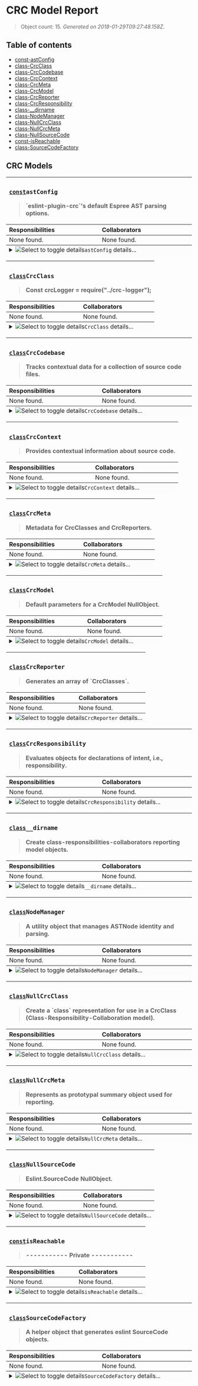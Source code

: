 # CRC Model Report

> Object count: 15. _Generated on 2018-01-29T09:27:48.158Z_.

## Table of contents

- [const-astConfig](#const-astconfig)
- [class-CrcClass](#class-crcclass)
- [class-CrcCodebase](#class-CrcCodebase)
- [class-CrcContext](#class-crccontext)
- [class-CrcMeta](#class-crcmeta)
- [class-CrcModel](#class-crcmodel)
- [class-CrcReporter](#class-crcreporter)
- [class-CrcResponsibility](#class-crcresponsibility)
- [class-__dirname](#class-__dirname)
- [class-NodeManager](#class-nodemanager)
- [class-NullCrcClass](#class-nullcrcclass)
- [class-NullCrcMeta](#class-nullcrcmeta)
- [class-NullSourceCode](#class-nullsourcecode)
- [const-isReachable](#const-isreachable)
- [class-SourceCodeFactory](#class-sourcecodefactory)

## CRC Models

<a name="const-astconfig"></a>
<table width="100%"><thead><tr valign="top" align="left"><th colspan="2"><h3><samp><a rel="noopener"
            href="https://developer.mozilla.org/en-US/docs/Web/JavaScript/Reference/Statements/const"
            title="This declaration creates a constant whose scope can be either global or local to the block in which it is declared. Global constants do not become properties of the window object, unlike var variables. An initializer for a constant is required; that is, you must specify its value in the same statement in which it's declared (which makes sense, given that it can't be changed later).">const</a><code>astConfig</code></samp></h3><blockquote>`eslint-plugin-crc`&#39;s default Espree AST parsing options.</blockquote></th></tr><tr valign="top" align="left"><th>Responsibilities</th><th>Collaborators</th></tr></thead><tbody><tr valign="top" align="left"><td width="50%">None found. </td><td width="50%"> None found. </td></tr></tbody><tfoot valign="top" align="left"><tr valign="top" align="left" width="100%"><td bgcolor="#fcfcfc" colspan="2"><details><summary><img src="" alt="Select to toggle details" align="top" title="Select to toggle details"><code>astConfig</code> details...</summary><dl><dt><p><strong>Source code</strong></dt><dd><blockquote>

```js
/**
 * `eslint-plugin-crc`'s default Espree AST parsing options.
 *
 * @constant
 * @type {object}
 * @name astConfig
 * @property {boolean} attachComment - Attach comments to the closest relevant
 *  node as leadingComments and trailingComments.
 * @property {boolean} comment - Create a top-level comments array containing
 *  all comments.
 * @property {object} ecmaFeatures
 * @property {boolean} ecmaFeatures.experimentalObjectRestSpread - Allow
 *  experimental object rest/spread.
 * @property {boolean} ecmaFeatures.globalReturn - Enable return in global
 *  scope.
 * @property {boolean} ecmaFeatures.impliedStrict - Enable implied strict mode
 *  (if ecmaVersion >= 5).
 * @property {boolean} ecmaFeatures.jsx - Enable JSX parsing.
 * @property {number} ecmaVersion - Specify the version of ECMAScript syntax
 *  you want to use. Valid versions are:
 *
 * * 3
 * * 5 (default)
 * * 6 (2015)
 * * 7 (2016)
 * * 8 (2017)
 * * 9
 *
 * You can also set to 2015 (same as 6), 2016 (same as 7), or 2017
 * (same as 8) to use the year-based naming.
 * @property {boolean} loc - Attach line/column location information to each
 *  node.
 * @property {boolean} range - Attach range information to each node.
 * @property {enum} sourceType - Specify which type of script you're parsing
 *  (script or module, default is script).
 * @property {boolean} tokens - Create a top-level tokens array containing
 *  all tokens. `tokens` must be set to `true` in order for CRC models to
 *  maintain a list of "references", i.e., where they themselves are referenced.
 */

const astConfig = {

  "attachComment": true,

  "comment": true,

  "ecmaFeatures": {

    "experimentalObjectRestSpread": true,

    "globalReturn": true,

    "impliedStrict": true,

    "jsx": true
  },

  "ecmaVersion": 6,

  "loc": true,

  "range": true,

  "sourceType": "module",

  "tokens": true
};

module.exports = Object.freeze(astConfig);

```

</blockquote></dd><dt><p><strong>References</strong></dt><dd><blockquote><strong>Square is referenced <em>n</em> times in <em>n<sub>1</sub></em> files.</strong><br><br><ol><li>TODO: reference one.</li><li>TODO: reference two.</li><li>TODO: reference one.</li></ol></blockquote></dd><dt><p><strong>Path</strong></dt><dd><blockquote>/Users/swindle/Projects/github/gregswindle/eslint-plugin-crc/lib/crc/ast-config.js</blockquote></dd></dl></details></td></tr></tfoot></table>
<a name="class-crcclass"></a>
<table width="100%"><thead><tr valign="top" align="left"><th colspan="2"><h3><samp><a rel="noopener"
            href="https://developer.mozilla.org/en-US/docs/Web/JavaScript/Reference/Statements/class"
            title="The class declaration creates a new class with a given name using prototype-based inheritance.">class</a><code>CrcClass</code></samp></h3><blockquote>Const crcLogger = require(&quot;../crc-logger&quot;);</blockquote></th></tr><tr valign="top" align="left"><th>Responsibilities</th><th>Collaborators</th></tr></thead><tbody><tr valign="top" align="left"><td width="50%">None found. </td><td width="50%"> None found. </td></tr></tbody><tfoot valign="top" align="left"><tr valign="top" align="left" width="100%"><td bgcolor="#fcfcfc" colspan="2"><details><summary><img src="" alt="Select to toggle details" align="top" title="Select to toggle details"><code>CrcClass</code> details...</summary><dl><dt><p><strong>Source code</strong></dt><dd><blockquote>

```js
const NullCrcClass = require("./null-crc-class");

// Const crcLogger = require("../crc-logger");

// Const prototypableFinder = require("./prototypable");

const {
  chain,
  find,
  first,
  get
} = require("lodash");

// eslint-disable-next-line max-len
const findNode = (name, astNodes) => astNodes.filter((node) => find(node.declarations, {
  "id": {
    name
  }
}));

/**
 * Create CrcClass.prototype.constructor parameters.
 *
 * @ignore
 * @private
 * @param {CrcContext} context - A CrcContext object.
 *
 * @returns {object} Constructor parameters for a new CrcContext.
 */

const crcClassParamsFactory = {
  "create" (context) {
    return crcClassParamsFactory.fromCrcContext(context);
  },

  "fromCrcContext" (context) {
    const code = get(context, "code");
    const nodes = get(context, "nodes");
    const firstNode = nodes.values().next().value;
    const name = get(firstNode, "name");
    const srcNode = findNode(name, code.ast.body);

    return {
      code,
      "meta": {
        context,
        "filePath": get(context, "filePath"),
        "kind": get(first(srcNode), "kind") || "class",
        "references": getReferences(name, code)
      },
      name
    };
  }
};

const getReferences = (name, sourceCode) => {
  const tokens = get(sourceCode, "ast.tokens");
  return chain(tokens)
    .filter((token) => name === token.value)
    .sortBy(["start"])
    .value();
};

class CrcClass extends NullCrcClass {
  /**
   * Create a `CrcClass` from ESTree `Nodes` and ESLint Rule `Contexts`.
   *
   * @param {CrcContext} context - A summary object with information to derive
   * a CrcModel.
   * @example
   * const crcClass = CrcClass.create(context);
   * @returns {CrcClass} A summary representation of a prototypable object.
   */

  static factory (context) {
    const params = crcClassParamsFactory.create(context);

    // CrcLogger.info(JSON.stringify(prototypableFinder, null, 2));

    return new CrcClass(params);
  }
}

module.exports = CrcClass;

```

</blockquote></dd><dt><p><strong>References</strong></dt><dd><blockquote><strong>Square is referenced <em>n</em> times in <em>n<sub>1</sub></em> files.</strong><br><br><ol><li>TODO: reference one.</li><li>TODO: reference two.</li><li>TODO: reference one.</li></ol></blockquote></dd><dt><p><strong>Path</strong></dt><dd><blockquote>/Users/swindle/Projects/github/gregswindle/eslint-plugin-crc/lib/crc/crc-class.js</blockquote></dd></dl></details></td></tr></tfoot></table>
<a name="class-CrcCodebase"></a>
<table width="100%"><thead><tr valign="top" align="left"><th colspan="2"><h3><samp><a rel="noopener"
            href="https://developer.mozilla.org/en-US/docs/Web/JavaScript/Reference/Statements/class"
            title="The class declaration creates a new class with a given name using prototype-based inheritance.">class</a><code>CrcCodebase</code></samp></h3><blockquote>Tracks contextual data for a collection of source code files.</blockquote></th></tr><tr valign="top" align="left"><th>Responsibilities</th><th>Collaborators</th></tr></thead><tbody><tr valign="top" align="left"><td width="50%">None found. </td><td width="50%"> None found. </td></tr></tbody><tfoot valign="top" align="left"><tr valign="top" align="left" width="100%"><td bgcolor="#fcfcfc" colspan="2"><details><summary><img src="" alt="Select to toggle details" align="top" title="Select to toggle details"><code>CrcCodebase</code> details...</summary><dl><dt><p><strong>Source code</strong></dt><dd><blockquote>

```js
const CrcContext = require("./crc-context");
const {sortedUniq} = require("lodash");

const defaultConstructorParams = {
  "code": new Map(),
  "contexts": [],
  "filePaths": [],
  "nodes": new Map()
};

/**
 * Tracks contextual data for a collection of source code files.
 *
 */

class CrcCodebase {
  constructor (results) {
    Object.assign(this, defaultConstructorParams);
    this.load(results);
  }

  /**
   * Adds.
   *
   * @param {array.<Result>} results - All
   *
   * @returns {type} Description.
   */

  load (results) {
    results.forEach((result) => {
      const context = CrcContext.parse(result);
      this.contexts.push(context);
      this.filePaths.push(result.filePath);
      context.nodes.forEach((node, namespace) => {
        if (!this.nodes.has(namespace)) {
          this.nodes.set(namespace, node);
        }
      });
    });
    this.filePaths = sortedUniq(this.filePaths);
  }

  /**
   * Factory method for generating a CrcCodebase object.
   *
   * @static
   * @param {array.<Result>} results - An ESLint Rule Result array.
   * @example
   * const codeBaseContext = CrcCodebase.create(results);
   * @returns {CrcCodebase} A CrcCodebase object.
   */

  static parse (results) {
    return new CrcCodebase(results);
  }
}

module.exports = CrcCodebase;

```

</blockquote></dd><dt><p><strong>References</strong></dt><dd><blockquote><strong>Square is referenced <em>n</em> times in <em>n<sub>1</sub></em> files.</strong><br><br><ol><li>TODO: reference one.</li><li>TODO: reference two.</li><li>TODO: reference one.</li></ol></blockquote></dd><dt><p><strong>Path</strong></dt><dd><blockquote>/Users/swindle/Projects/github/gregswindle/eslint-plugin-crc/lib/crc/crc-codebase.js</blockquote></dd></dl></details></td></tr></tfoot></table>
<a name="class-crccontext"></a>
<table width="100%"><thead><tr valign="top" align="left"><th colspan="2"><h3><samp><a rel="noopener"
            href="https://developer.mozilla.org/en-US/docs/Web/JavaScript/Reference/Statements/class"
            title="The class declaration creates a new class with a given name using prototype-based inheritance.">class</a><code>CrcContext</code></samp></h3><blockquote>Provides contextual information about source code.</blockquote></th></tr><tr valign="top" align="left"><th>Responsibilities</th><th>Collaborators</th></tr></thead><tbody><tr valign="top" align="left"><td width="50%">None found. </td><td width="50%"> None found. </td></tr></tbody><tfoot valign="top" align="left"><tr valign="top" align="left" width="100%"><td bgcolor="#fcfcfc" colspan="2"><details><summary><img src="" alt="Select to toggle details" align="top" title="Select to toggle details"><code>CrcContext</code> details...</summary><dl><dt><p><strong>Source code</strong></dt><dd><blockquote>

```js
const NodeManager = require("./node-manager");
const SourceCodeFactory = require("./source-code-factory");

const defaultConstructorParams = {
  "code": SourceCodeFactory.create(),
  "filePath": null,
  "nodes": new Map()
};

/**
 * Provides contextual information about source code.
 *
 */

class CrcContext {
  constructor (params = defaultConstructorParams) {
    this.code = params.code;
    this.filePath = NodeManager.getNamespace(params.filePath);
    this.nodes = params.nodes;
  }

  /**
   * Factory method for generating a CrcContext object.
   *
   * @static
   * @param {Result} result - An ESLint Rule Result.
   * with ESQuery selectors.
   * @example
   * const context = CrcContext.parse(result);
   * @returns {CrcContext} A CrcContext object.
   */

  static parse (result) {
    const code = SourceCodeFactory.parse(result);
    const {filePath} = result;
    const nodes = NodeManager.getAllNodes(
      NodeManager.getNamespace(filePath),
      code
    );

    return new CrcContext({
      code,
      filePath,
      nodes
    });
  }
}

module.exports = CrcContext;

```

</blockquote></dd><dt><p><strong>References</strong></dt><dd><blockquote><strong>Square is referenced <em>n</em> times in <em>n<sub>1</sub></em> files.</strong><br><br><ol><li>TODO: reference one.</li><li>TODO: reference two.</li><li>TODO: reference one.</li></ol></blockquote></dd><dt><p><strong>Path</strong></dt><dd><blockquote>/Users/swindle/Projects/github/gregswindle/eslint-plugin-crc/lib/crc/crc-context.js</blockquote></dd></dl></details></td></tr></tfoot></table>
<a name="class-crcmeta"></a>
<table width="100%"><thead><tr valign="top" align="left"><th colspan="2"><h3><samp><a rel="noopener"
            href="https://developer.mozilla.org/en-US/docs/Web/JavaScript/Reference/Statements/class"
            title="The class declaration creates a new class with a given name using prototype-based inheritance.">class</a><code>CrcMeta</code></samp></h3><blockquote>Metadata for CrcClasses and CrcReporters.</blockquote></th></tr><tr valign="top" align="left"><th>Responsibilities</th><th>Collaborators</th></tr></thead><tbody><tr valign="top" align="left"><td width="50%">None found. </td><td width="50%"> None found. </td></tr></tbody><tfoot valign="top" align="left"><tr valign="top" align="left" width="100%"><td bgcolor="#fcfcfc" colspan="2"><details><summary><img src="" alt="Select to toggle details" align="top" title="Select to toggle details"><code>CrcMeta</code> details...</summary><dl><dt><p><strong>Source code</strong></dt><dd><blockquote>

```js
const NullCrcMeta = require("./null-crc-meta");

/**
 * Metadata for CrcClasses and CrcReporters.
 *
 * @class
 * @extends NullCrcMeta
 */

class CrcMeta extends NullCrcMeta {
}

module.exports = CrcMeta;

```

</blockquote></dd><dt><p><strong>References</strong></dt><dd><blockquote><strong>Square is referenced <em>n</em> times in <em>n<sub>1</sub></em> files.</strong><br><br><ol><li>TODO: reference one.</li><li>TODO: reference two.</li><li>TODO: reference one.</li></ol></blockquote></dd><dt><p><strong>Path</strong></dt><dd><blockquote>/Users/swindle/Projects/github/gregswindle/eslint-plugin-crc/lib/crc/crc-meta.js</blockquote></dd></dl></details></td></tr></tfoot></table>
<a name="class-crcmodel"></a>
<table width="100%"><thead><tr valign="top" align="left"><th colspan="2"><h3><samp><a rel="noopener"
            href="https://developer.mozilla.org/en-US/docs/Web/JavaScript/Reference/Statements/class"
            title="The class declaration creates a new class with a given name using prototype-based inheritance.">class</a><code>CrcModel</code></samp></h3><blockquote>Default parameters for a CrcModel NullObject.</blockquote></th></tr><tr valign="top" align="left"><th>Responsibilities</th><th>Collaborators</th></tr></thead><tbody><tr valign="top" align="left"><td width="50%">None found. </td><td width="50%"> None found. </td></tr></tbody><tfoot valign="top" align="left"><tr valign="top" align="left" width="100%"><td bgcolor="#fcfcfc" colspan="2"><details><summary><img src="" alt="Select to toggle details" align="top" title="Select to toggle details"><code>CrcModel</code> details...</summary><dl><dt><p><strong>Source code</strong></dt><dd><blockquote>

```js
const CrcClass = require("./crc-class");
const CrcResponsibility = require("./crc-responsibility");

/**
 * Default parameters for a CrcModel NullObject.
 *
 * @private
 */

const defaultConstructorParams = {
  "class": new CrcClass(),
  "collaborators": [],
  "meta": {
    "toc": {
      "anchor": null,
      "link": null
    }
  },
  "responsibilities": []
};

/**
 * Represents a <strong>Class-Responsibility-Collaboration model</strong>,
 * which expresses the scope of an object's behaviors
 * (<strong><em>responsibilities</em></strong>) and the objects
 * it depends on to fulfill its responsibilities
 * (<strong><em>collaborators</em></strong>).
 *
 * @property {CrcClass} class - A summary representation of prototypable
 *  objects.
 * @property {array.<CrcClass>} collaborators - An array of zero or more objects
 *  required to fulfill the CrcModel#class's responsibilities.
 * @property {CrcMeta} meta - Additional information.
 * @property {array.<CrcResponsibility>} responsibilities - A list of
 * data this object must maintain and/or operations it must perform.
 * @example
 * // Pass without parameters to create a NullCrcModel object
 * const crcModel = new CrcModel();
 *
 * // Provide a CrcClass instance to reveal its responsibilities and
 * // collaborators.
 * const crcModel = new CrcModel({
 *   class
 * });
 */

class CrcModel {
  /**
   * Create a shadow Class-Responsibility-Collaboration model.
   *
   * @class
   * @param {Object} [params] - A parameter object that optionally sets all of
   * the CrcModel's properties.
   * @param {CrcClass} [params.class] - A <code>class</code> representation.
   * @param {array.<CrcClass>} [params.collaborators] - A collection of zero or
   * more CrcClasses that this object depends on.
   * @param {object} [params.meta] - An object with meta data necessary for
   *  visually rendering the CrcModel.
   * @param {array.<CrcResponsibility>} [params.responsibilities] - A list of
   * data this object must maintain and/or operations it must perform.
   */

  constructor (params = defaultConstructorParams) {
    this.class = params.class;
    this.collaborators = params.collaborators;
    this.meta = params.meta;
    this.responsibilities = CrcResponsibility.assign(params.class);
  }
}

module.exports = CrcModel;

```

</blockquote></dd><dt><p><strong>References</strong></dt><dd><blockquote><strong>Square is referenced <em>n</em> times in <em>n<sub>1</sub></em> files.</strong><br><br><ol><li>TODO: reference one.</li><li>TODO: reference two.</li><li>TODO: reference one.</li></ol></blockquote></dd><dt><p><strong>Path</strong></dt><dd><blockquote>/Users/swindle/Projects/github/gregswindle/eslint-plugin-crc/lib/crc/crc-model.js</blockquote></dd></dl></details></td></tr></tfoot></table>
<a name="class-crcreporter"></a>
<table width="100%"><thead><tr valign="top" align="left"><th colspan="2"><h3><samp><a rel="noopener"
            href="https://developer.mozilla.org/en-US/docs/Web/JavaScript/Reference/Statements/class"
            title="The class declaration creates a new class with a given name using prototype-based inheritance.">class</a><code>CrcReporter</code></samp></h3><blockquote>Generates an array of `CrcClasses`.</blockquote></th></tr><tr valign="top" align="left"><th>Responsibilities</th><th>Collaborators</th></tr></thead><tbody><tr valign="top" align="left"><td width="50%">None found. </td><td width="50%"> None found. </td></tr></tbody><tfoot valign="top" align="left"><tr valign="top" align="left" width="100%"><td bgcolor="#fcfcfc" colspan="2"><details><summary><img src="" alt="Select to toggle details" align="top" title="Select to toggle details"><code>CrcReporter</code> details...</summary><dl><dt><p><strong>Source code</strong></dt><dd><blockquote>

```js
const CrcClass = require("./crc-class");
const CrcCodebase = require("./crc-codebase");
const CrcModel = require("./crc-model");

/**
 * Generates an array of `CrcClasses`.
 */

class CrcReporter {
  constructor () {
    this.crcModels = [];
    this.codebase = null;
  }

  /**
   * Create a report from all ECMAScript resources.
   *
   * @param {array.<Result>} results - A list of result objects.
   *
   * @returns {array.<CrcModel>} A list of CrcModels.
   */

  report (results) {
    this.codebase = new CrcCodebase(results);

    const crcClasses = [];
    this.codebase.contexts.forEach((context) => {
      const crcClass = CrcClass.create(context);
      crcClasses.push(crcClass);
    });

    this.crcModels = crcClasses.map((crcClass) => new CrcModel({
      "class": crcClass,
      "collaborators": [],
      "responsibilities": []
    }));

    return this.crcModels;
  }
}

module.exports = CrcReporter;

```

</blockquote></dd><dt><p><strong>References</strong></dt><dd><blockquote><strong>Square is referenced <em>n</em> times in <em>n<sub>1</sub></em> files.</strong><br><br><ol><li>TODO: reference one.</li><li>TODO: reference two.</li><li>TODO: reference one.</li></ol></blockquote></dd><dt><p><strong>Path</strong></dt><dd><blockquote>/Users/swindle/Projects/github/gregswindle/eslint-plugin-crc/lib/crc/crc-reporter.js</blockquote></dd></dl></details></td></tr></tfoot></table>
<a name="class-crcresponsibility"></a>
<table width="100%"><thead><tr valign="top" align="left"><th colspan="2"><h3><samp><a rel="noopener"
            href="https://developer.mozilla.org/en-US/docs/Web/JavaScript/Reference/Statements/class"
            title="The class declaration creates a new class with a given name using prototype-based inheritance.">class</a><code>CrcResponsibility</code></samp></h3><blockquote>Evaluates objects for declarations of intent, i.e., responsibility.</blockquote></th></tr><tr valign="top" align="left"><th>Responsibilities</th><th>Collaborators</th></tr></thead><tbody><tr valign="top" align="left"><td width="50%">None found. </td><td width="50%"> None found. </td></tr></tbody><tfoot valign="top" align="left"><tr valign="top" align="left" width="100%"><td bgcolor="#fcfcfc" colspan="2"><details><summary><img src="" alt="Select to toggle details" align="top" title="Select to toggle details"><code>CrcResponsibility</code> details...</summary><dl><dt><p><strong>Source code</strong></dt><dd><blockquote>

```js
const debug = require("debug");
const doctrine = require("doctrine");
const {first, get, isEmpty} = require("lodash");

/**
 * Evaluates objects for declarations of intent, i.e., responsibility.
 *
 */

class CrcResponsibility {
  /**
   * A factory method that generates a
   * {@link https://github.com/eslint/doctrine doctrine} AST and
   * responsibility string (if found).
   *
   * @param {ASTNode} node - An ESLint representation of ECMAScript programming
   * elements.
   * @param {Context} context - A summary object with `SourceCode` and file info.
   * @returns {CrcResponsibility} An object with a `doctrine` AST and the
   * stated responsibility for the `node`.
   */

  static create (crcClass) {
    const comments = getComments(crcClass);
    debug("%O", comments);
  }

  static assign (crcClass) {
    setDescription(crcClass);
  }
}

const getComments = (crcClass) => {
  const comments = get(crcClass, "code.ast.comments");
  if (!isEmpty(comments)) {
    return comments.map((comment) => doctrine.parse(comment.value, {
      "recoverable": true,
      "sloppy": true,
      "unwrap": true
    }));
  }
  return [];
};

const getDescription = (crcClass) => {
  const comments = get(crcClass, "code.ast.comments");
  if (!isEmpty(comments)) {
    const ast = doctrine.parse(first(comments).value, {
      "recoverable": true,
      "sloppy": true,
      "unwrap": true
    });
    return ast.description.replace(/\s+/g, " ");
  }
  return "";
};

/**
 * Assigns a value to CrcClass#description, if one exists in JSDoc comments.
 *
 * @param {CrcClass} crcClass - The object/class we want to describe.
 *
 * @returns {void} Void.
 *
 * @example
 * setDescription(crcClass);
 * @ignore
 * @private
 */

const setDescription = (crcClass) => {
  crcClass.meta.description = getDescription(crcClass);
};

module.exports = CrcResponsibility;

```

</blockquote></dd><dt><p><strong>References</strong></dt><dd><blockquote><strong>Square is referenced <em>n</em> times in <em>n<sub>1</sub></em> files.</strong><br><br><ol><li>TODO: reference one.</li><li>TODO: reference two.</li><li>TODO: reference one.</li></ol></blockquote></dd><dt><p><strong>Path</strong></dt><dd><blockquote>/Users/swindle/Projects/github/gregswindle/eslint-plugin-crc/lib/crc/crc-responsibility.js</blockquote></dd></dl></details></td></tr></tfoot></table>
<a name="class-__dirname"></a>
<table width="100%"><thead><tr valign="top" align="left"><th colspan="2"><h3><samp><a rel="noopener"
            href="https://developer.mozilla.org/en-US/docs/Web/JavaScript/Reference/Statements/class"
            title="The class declaration creates a new class with a given name using prototype-based inheritance.">class</a><code>__dirname</code></samp></h3><blockquote>Create class-responsibilities-collaborators reporting model objects.</blockquote></th></tr><tr valign="top" align="left"><th>Responsibilities</th><th>Collaborators</th></tr></thead><tbody><tr valign="top" align="left"><td width="50%">None found. </td><td width="50%"> None found. </td></tr></tbody><tfoot valign="top" align="left"><tr valign="top" align="left" width="100%"><td bgcolor="#fcfcfc" colspan="2"><details><summary><img src="" alt="Select to toggle details" align="top" title="Select to toggle details"><code>__dirname</code> details...</summary><dl><dt><p><strong>Source code</strong></dt><dd><blockquote>

```js
/**
 * Create class-responsibilities-collaborators
 * reporting model objects.
 *
 * @module eslint-plugin-crc/crc
 */

/*
 * ----------------------------------------------------------------------------
 * Requirements
 * ----------------------------------------------------------------------------
 */

const requireIndex = require("requireindex");

/*
 * ----------------------------------------------------------------------------
 * Plugin Definition
 * ----------------------------------------------------------------------------
 */

module.exports = requireIndex(__dirname);

```

</blockquote></dd><dt><p><strong>References</strong></dt><dd><blockquote><strong>Square is referenced <em>n</em> times in <em>n<sub>1</sub></em> files.</strong><br><br><ol><li>TODO: reference one.</li><li>TODO: reference two.</li><li>TODO: reference one.</li></ol></blockquote></dd><dt><p><strong>Path</strong></dt><dd><blockquote>/Users/swindle/Projects/github/gregswindle/eslint-plugin-crc/lib/crc/index.js</blockquote></dd></dl></details></td></tr></tfoot></table>
<a name="class-nodemanager"></a>
<table width="100%"><thead><tr valign="top" align="left"><th colspan="2"><h3><samp><a rel="noopener"
            href="https://developer.mozilla.org/en-US/docs/Web/JavaScript/Reference/Statements/class"
            title="The class declaration creates a new class with a given name using prototype-based inheritance.">class</a><code>NodeManager</code></samp></h3><blockquote>A utility object that manages ASTNode identity and parsing.</blockquote></th></tr><tr valign="top" align="left"><th>Responsibilities</th><th>Collaborators</th></tr></thead><tbody><tr valign="top" align="left"><td width="50%">None found. </td><td width="50%"> None found. </td></tr></tbody><tfoot valign="top" align="left"><tr valign="top" align="left" width="100%"><td bgcolor="#fcfcfc" colspan="2"><details><summary><img src="" alt="Select to toggle details" align="top" title="Select to toggle details"><code>NodeManager</code> details...</summary><dl><dt><p><strong>Source code</strong></dt><dd><blockquote>

```js
const SourceCodeFactory = require("./source-code-factory");
const estraverse = require("estraverse");
const {get} = require("lodash");

/**
 * A utility object that manages ASTNode identity and parsing.
 */

class NodeManager {
  /**
   * @static getAllNodes - Provide all nodes within an `eslint.SourceCode`
   *  object.
   *
   * @param {string} namespace  The full path to a source file appended with
   *  a hash (#) to identify specific objects.
   * @param {SourceCode} sourceCode An `eslint.SourceCode` object.
   *
   * @returns {Map.<string, ASTNode>} A Map of all nodes, referencable by
   *  source file.
   */

  static getAllNodes (namespace, sourceCode) {
    const nodes = new Map();
    estraverse.traverse(sourceCode.ast, {
      enter (node) {
        const ns = NodeManager.getNamespace(namespace, node);
        nodes.set(ns, node);
      }
    });

    return nodes;
  }

  /**
   * @static getNamespace - Provides a unique key for ASTNodes in source code
   *  files.
   *
   * @param {string} filePath - The path to the file with source code.
   * @param {ASTNode} node    - The ASTNode within a source code file.
   *
   * @returns {string} The source code file path followed by #Identifier.name
   *  (if applicable).
   */

  static getNamespace (filePath, node) {
    return `${filePath}${NodeManager.getNodeName(node)}`;
  }

  /**
   * @static getNodeName - Provides the name of an ASTNode.
   *
   * @param {ASTNode} node - The ASTNode within a source code file.
   *
   * @returns {string} The name of an ASTNode, prepended by `/#`.
   */

  static getNodeName (node) {
    const nodeName = get(node, "id.name");
    if (nodeName) {
      return `/${nodeName}`;
    }
    return "";
  }

  /**
   * @static parse - Extracts all nodes from a single eslint Result object.
   *
   * @param {Result} result - The eslint Result object with ASTNodes.
   *
   * @returns {Map.<string, ASTNode>} A Map of all nodes withing multiple
   *  source code files, referencable by source file.
   */

  static parse (result) {
    const code = SourceCodeFactory.parse(result);
    const namespace = NodeManager.getNamespace(result.filePath);
    return NodeManager.getAllNodes(namespace, code);
  }
}

module.exports = NodeManager;

```

</blockquote></dd><dt><p><strong>References</strong></dt><dd><blockquote><strong>Square is referenced <em>n</em> times in <em>n<sub>1</sub></em> files.</strong><br><br><ol><li>TODO: reference one.</li><li>TODO: reference two.</li><li>TODO: reference one.</li></ol></blockquote></dd><dt><p><strong>Path</strong></dt><dd><blockquote>/Users/swindle/Projects/github/gregswindle/eslint-plugin-crc/lib/crc/node-manager.js</blockquote></dd></dl></details></td></tr></tfoot></table>
<a name="class-nullcrcclass"></a>
<table width="100%"><thead><tr valign="top" align="left"><th colspan="2"><h3><samp><a rel="noopener"
            href="https://developer.mozilla.org/en-US/docs/Web/JavaScript/Reference/Statements/class"
            title="The class declaration creates a new class with a given name using prototype-based inheritance.">class</a><code>NullCrcClass</code></samp></h3><blockquote>Create a `class` representation for use in a CrcClass (Class-Responsibility-Collaboration model).</blockquote></th></tr><tr valign="top" align="left"><th>Responsibilities</th><th>Collaborators</th></tr></thead><tbody><tr valign="top" align="left"><td width="50%">None found. </td><td width="50%"> None found. </td></tr></tbody><tfoot valign="top" align="left"><tr valign="top" align="left" width="100%"><td bgcolor="#fcfcfc" colspan="2"><details><summary><img src="" alt="Select to toggle details" align="top" title="Select to toggle details"><code>NullCrcClass</code> details...</summary><dl><dt><p><strong>Source code</strong></dt><dd><blockquote>

```js
const NullCrcMeta = require("./null-crc-meta");
const NullSourceCode = require("./null-source-code");

const defaultConstructorParams = {
  "code": new NullSourceCode(),
  "meta": new NullCrcMeta(),
  "name": null,
  "superClass": null
};

class NullCrcClass {
  /**
   * Create a `class` representation for use in a CrcClass
   * (Class-Responsibility-Collaboration model).
   *
   * @param {Object} [params] - A parameter object that sets all of
   * the CrcClass's properties.
   * @param {SourceCode} [params.code] - The ESLint
   * {@link http://bit.ly/2kfR79f `SourceCode`} object.
   * @param {string} [params.filePath] - The physcical path the source code
   *  file.
   * @param {CrcMeta} [params.meta] - Information about the bo
   * @param {string} [params.name] - The source code identifier of the class or
   * object to be modeled.
   * @param {array<ASTNode>} [params.references] - ASTNodes with locations.
   * @param {CrcClass} [params.superClass] - The `prototype` of the object being
   * modeled. Defaults to `null`.
   * @example
   * const crcClass = new CrcClass({
   *   code: sourceCode,
   *   meta: {
   *     context,
   *     description,
   *     filePath,
   *     references
   *   },
   *   name: "Bravo",
   *   superClass: Alpha
   * });
   */

  constructor (params = defaultConstructorParams) {
    this.code = params.code;
    this.meta = params.meta;
    this.name = params.name;
    this.superClass = params.superClass;
  }
}

module.exports = NullCrcClass;

```

</blockquote></dd><dt><p><strong>References</strong></dt><dd><blockquote><strong>Square is referenced <em>n</em> times in <em>n<sub>1</sub></em> files.</strong><br><br><ol><li>TODO: reference one.</li><li>TODO: reference two.</li><li>TODO: reference one.</li></ol></blockquote></dd><dt><p><strong>Path</strong></dt><dd><blockquote>/Users/swindle/Projects/github/gregswindle/eslint-plugin-crc/lib/crc/null-crc-class.js</blockquote></dd></dl></details></td></tr></tfoot></table>
<a name="class-nullcrcmeta"></a>
<table width="100%"><thead><tr valign="top" align="left"><th colspan="2"><h3><samp><a rel="noopener"
            href="https://developer.mozilla.org/en-US/docs/Web/JavaScript/Reference/Statements/class"
            title="The class declaration creates a new class with a given name using prototype-based inheritance.">class</a><code>NullCrcMeta</code></samp></h3><blockquote>Represents as prototypal summary object used for reporting.</blockquote></th></tr><tr valign="top" align="left"><th>Responsibilities</th><th>Collaborators</th></tr></thead><tbody><tr valign="top" align="left"><td width="50%">None found. </td><td width="50%"> None found. </td></tr></tbody><tfoot valign="top" align="left"><tr valign="top" align="left" width="100%"><td bgcolor="#fcfcfc" colspan="2"><details><summary><img src="" alt="Select to toggle details" align="top" title="Select to toggle details"><code>NullCrcMeta</code> details...</summary><dl><dt><p><strong>Source code</strong></dt><dd><blockquote>

```js
const defaultConstructorParams = {
  "context": null,
  "description": "",
  "filePath": null,
  "kind": "class",
  "references": []
};

/**
 * Represents as prototypal summary object used for reporting.
 *
 * @class
 */

class NullCrcMeta {
  /**
   * Create a `CrcClass` from ESTree `Nodes` and ESLint Rule `Contexts`.
   *
   * @param {Object} [params] - All possible parameters.
   * @param {Context} [params.context] - The ESLint Context object.
   * @param {string} [params.description] - A summary of the object's purpose.
   * @param {string} [params.filePath] - The full path to the source code file.
   * @param {string} [params.kind] - The ASTNode type.
   * @param {array<ASTNode>} [params.references] - A list of dependents.
   */

  constructor (params = defaultConstructorParams) {
    this.context = params.context;
    this.description = params.description;
    this.filePath = params.filePath;
    this.kind = params.kind;
    this.references = params.references;
  }
}

module.exports = NullCrcMeta;

```

</blockquote></dd><dt><p><strong>References</strong></dt><dd><blockquote><strong>Square is referenced <em>n</em> times in <em>n<sub>1</sub></em> files.</strong><br><br><ol><li>TODO: reference one.</li><li>TODO: reference two.</li><li>TODO: reference one.</li></ol></blockquote></dd><dt><p><strong>Path</strong></dt><dd><blockquote>/Users/swindle/Projects/github/gregswindle/eslint-plugin-crc/lib/crc/null-crc-meta.js</blockquote></dd></dl></details></td></tr></tfoot></table>
<a name="class-nullsourcecode"></a>
<table width="100%"><thead><tr valign="top" align="left"><th colspan="2"><h3><samp><a rel="noopener"
            href="https://developer.mozilla.org/en-US/docs/Web/JavaScript/Reference/Statements/class"
            title="The class declaration creates a new class with a given name using prototype-based inheritance.">class</a><code>NullSourceCode</code></samp></h3><blockquote>Eslint.SourceCode NullObject.</blockquote></th></tr><tr valign="top" align="left"><th>Responsibilities</th><th>Collaborators</th></tr></thead><tbody><tr valign="top" align="left"><td width="50%">None found. </td><td width="50%"> None found. </td></tr></tbody><tfoot valign="top" align="left"><tr valign="top" align="left" width="100%"><td bgcolor="#fcfcfc" colspan="2"><details><summary><img src="" alt="Select to toggle details" align="top" title="Select to toggle details"><code>NullSourceCode</code> details...</summary><dl><dt><p><strong>Source code</strong></dt><dd><blockquote>

```js
const astConfig = require("./ast-config");
const espree = require("espree");
const {SourceCode} = require("eslint");

const emptyCode = "";
const nullAst = espree.parse(emptyCode, astConfig);

/**
 * Eslint.SourceCode NullObject.
 *
 * @extends SourceCode
 */

/**
 * Returns an eslint.SourceCode NullObject.
 *
 * @returns {SourceCode} An eslint.SourceCode NullObject.
 */

class NullSourceCode extends SourceCode {
  constructor () {
    super(emptyCode, nullAst);
  }

  static create () {
    return new NullSourceCode();
  }
}

module.exports = NullSourceCode;

```

</blockquote></dd><dt><p><strong>References</strong></dt><dd><blockquote><strong>Square is referenced <em>n</em> times in <em>n<sub>1</sub></em> files.</strong><br><br><ol><li>TODO: reference one.</li><li>TODO: reference two.</li><li>TODO: reference one.</li></ol></blockquote></dd><dt><p><strong>Path</strong></dt><dd><blockquote>/Users/swindle/Projects/github/gregswindle/eslint-plugin-crc/lib/crc/null-source-code.js</blockquote></dd></dl></details></td></tr></tfoot></table>
<a name="const-isreachable"></a>
<table width="100%"><thead><tr valign="top" align="left"><th colspan="2"><h3><samp><a rel="noopener"
            href="https://developer.mozilla.org/en-US/docs/Web/JavaScript/Reference/Statements/const"
            title="This declaration creates a constant whose scope can be either global or local to the block in which it is declared. Global constants do not become properties of the window object, unlike var variables. An initializer for a constant is required; that is, you must specify its value in the same statement in which it's declared (which makes sense, given that it can't be changed later).">const</a><code>isReachable</code></samp></h3><blockquote>----------- Private -----------</blockquote></th></tr><tr valign="top" align="left"><th>Responsibilities</th><th>Collaborators</th></tr></thead><tbody><tr valign="top" align="left"><td width="50%">None found. </td><td width="50%"> None found. </td></tr></tbody><tfoot valign="top" align="left"><tr valign="top" align="left" width="100%"><td bgcolor="#fcfcfc" colspan="2"><details><summary><img src="" alt="Select to toggle details" align="top" title="Select to toggle details"><code>isReachable</code> details...</summary><dl><dt><p><strong>Source code</strong></dt><dd><blockquote>

```js
const constructorSuper = require("eslint/lib/rules/constructor-super");
const {last} = require("lodash");

/*
 *-----------
 * Private
 *-----------
 */

/**
 * @ignore
 */

const isReachable = (segment) => segment.reachable;

/**
 * @ignore
 */

const isConstructorFunction = (node) => (node.type === "FunctionExpression" && node.parent.type === "MethodDefinition" && node.parent.kind === "constructor");

/**
 * @ignore
 */

const isPossibleConstructor = (node) => {
  if (!node) {
    return false;
  }

  switch (node.type) {
          case "CallExpression":
          case "ClassExpression":
          case "FunctionExpression":
          case "MemberExpression":
          case "MetaProperty":
          case "NewExpression":
          case "TaggedTemplateExpression":
          case "ThisExpression":
          case "YieldExpression":
            return true;

          case "AssignmentExpression":
            return isPossibleConstructor(node.right);

          case "ConditionalExpression":
            return (isPossibleConstructor(node.alternate) || isPossibleConstructor(node.consequent));

          case "Identifier":
            return node.name !== "undefined";

          case "LogicalExpression":
            return (isPossibleConstructor(node.left) || isPossibleConstructor(node.right));

          case "SequenceExpression":
            return isPossibleConstructor(last(node.expressions));

          default:
            return false;
  }
};

module.exports = {
  constructorSuper,

  /**
   * Checks whether or not a given node is a constructor.
   *
   * @param {ASTNode} node - A node to check. This node type is one of
   *   `Program`, `FunctionDeclaratikon`, `FunctionExpression`, and
   *   `ArrowFunctionExpression`.
   * @returns {boolean} `true` if the node is a constructor.
   */

  isConstructorFunction,

  /**
   * Checks whether a given node can be a constructor or not.
   *
   * @param {ASTNode} node - A node to check.
   * @returns {boolean} `true` if the node can be a constructor.
   */

  isPossibleConstructor,

  /**
   * Checks whether a given code path segment is reachable or not.
   *
   * @param {CodePathSegment} segment - A code path segment to check.
   * @returns {boolean} `true` if the segment is reachable.
   */

  isReachable
};

```

</blockquote></dd><dt><p><strong>References</strong></dt><dd><blockquote><strong>Square is referenced <em>n</em> times in <em>n<sub>1</sub></em> files.</strong><br><br><ol><li>TODO: reference one.</li><li>TODO: reference two.</li><li>TODO: reference one.</li></ol></blockquote></dd><dt><p><strong>Path</strong></dt><dd><blockquote>/Users/swindle/Projects/github/gregswindle/eslint-plugin-crc/lib/crc/prototypable.js</blockquote></dd></dl></details></td></tr></tfoot></table>
<a name="class-sourcecodefactory"></a>
<table width="100%"><thead><tr valign="top" align="left"><th colspan="2"><h3><samp><a rel="noopener"
            href="https://developer.mozilla.org/en-US/docs/Web/JavaScript/Reference/Statements/class"
            title="The class declaration creates a new class with a given name using prototype-based inheritance.">class</a><code>SourceCodeFactory</code></samp></h3><blockquote>A helper object that generates eslint SourceCode objects.</blockquote></th></tr><tr valign="top" align="left"><th>Responsibilities</th><th>Collaborators</th></tr></thead><tbody><tr valign="top" align="left"><td width="50%">None found. </td><td width="50%"> None found. </td></tr></tbody><tfoot valign="top" align="left"><tr valign="top" align="left" width="100%"><td bgcolor="#fcfcfc" colspan="2"><details><summary><img src="" alt="Select to toggle details" align="top" title="Select to toggle details"><code>SourceCodeFactory</code> details...</summary><dl><dt><p><strong>Source code</strong></dt><dd><blockquote>

```js
const NullSourceCode = require("./null-source-code.js");
const astConfig = require("./ast-config");
const crcLogger = require("../crc-logger");
const espree = require("espree");
const fs = require("fs-extra");
const path = require("path");
const {SourceCode} = require("eslint");

/**
 * A helper object that generates eslint SourceCode objects.
 */

class SourceCodeFactory {
  static create (src, ast) {
    try {
      return new SourceCode(src, ast);
    } catch (err) {
      crcLogger.error(err, "Returning a NullSourceCode object.");
    }
    return new NullSourceCode();
  }

  static getAst (src) {
    return espree.parse(src, astConfig);
  }

  static parse (result) {
    const src = SourceCodeFactory.toSourceString(result.filePath);
    const ast = SourceCodeFactory.getAst(src);
    return SourceCodeFactory.create(src, ast);
  }

  static toSourceString (filePath) {
    // eslint-disable-next-line security/detect-non-literal-fs-filename
    return fs.readFileSync(path.resolve(filePath)).toString();
  }
}

module.exports = SourceCodeFactory;

```

</blockquote></dd><dt><p><strong>References</strong></dt><dd><blockquote><strong>Square is referenced <em>n</em> times in <em>n<sub>1</sub></em> files.</strong><br><br><ol><li>TODO: reference one.</li><li>TODO: reference two.</li><li>TODO: reference one.</li></ol></blockquote></dd><dt><p><strong>Path</strong></dt><dd><blockquote>/Users/swindle/Projects/github/gregswindle/eslint-plugin-crc/lib/crc/source-code-factory.js</blockquote></dd></dl></details></td></tr></tfoot></table>
